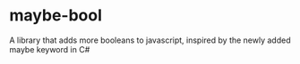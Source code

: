 # maybe-bool
A library that adds more booleans to javascript, inspired by the newly added maybe keyword in C#
